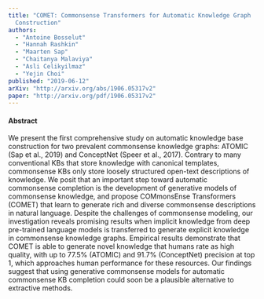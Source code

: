 ```yaml
---
title: "COMET: Commonsense Transformers for Automatic Knowledge Graph
  Construction"
authors:
  - "Antoine Bosselut"
  - "Hannah Rashkin"
  - "Maarten Sap"
  - "Chaitanya Malaviya"
  - "Asli Celikyilmaz"
  - "Yejin Choi"
published: "2019-06-12"
arXiv: "http://arxiv.org/abs/1906.05317v2"
paper: "http://arxiv.org/pdf/1906.05317v2"
---
```


#### Abstract

We present the first comprehensive study on automatic knowledge base construction for two prevalent commonsense knowledge graphs: ATOMIC (Sap et al., 2019) and ConceptNet (Speer et al., 2017). Contrary to many conventional KBs that store knowledge with canonical templates, commonsense KBs only store loosely structured open-text descriptions of knowledge. We posit that an important step toward automatic commonsense completion is the development of generative models of commonsense knowledge, and propose COMmonsEnse Transformers (COMET) that learn to generate rich and diverse commonsense descriptions in natural language. Despite the challenges of commonsense modeling, our investigation reveals promising results when implicit knowledge from deep pre-trained language models is transferred to generate explicit knowledge in commonsense knowledge graphs. Empirical results demonstrate that COMET is able to generate novel knowledge that humans rate as high quality, with up to 77.5% (ATOMIC) and 91.7% (ConceptNet) precision at top 1, which approaches human performance for these resources. Our findings suggest that using generative commonsense models for automatic commonsense KB completion could soon be a plausible alternative to extractive methods.
		